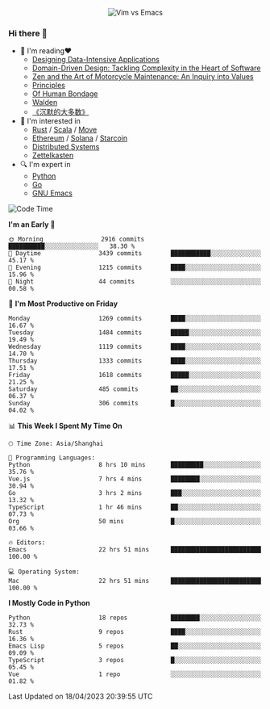 <p align="center">
    <img src="https://gist.githubusercontent.com/coldnight/e696baffb094e71c96cb302118878eae/raw/40ea5053a6f66cc65f90f437e4173497da225958/banner.gif" alt="Vim vs Emacs" />
</p>

### Hi there 👋

- 📖 I'm reading❤️
    + [Designing Data-Intensive Applications](https://www.oreilly.com/library/view/designing-data-intensive-applications/9781491903063/)
    + [Domain-Driven Design: Tackling Complexity in the Heart of Software](https://www.dddcommunity.org/book/evans_2003/)
    + [Zen and the Art of Motorcycle Maintenance: An Inquiry into Values](https://en.wikipedia.org/wiki/Zen_and_the_Art_of_Motorcycle_Maintenance)
    + [Principles](https://www.principles.com/)
    + [Of Human Bondage](https://en.wikipedia.org/wiki/Of_Human_Bondage)
    + [Walden](https://en.wikipedia.org/wiki/Walden)
    + [《沉默的大多数》](https://en.wikipedia.org/wiki/Silent_majority)
- 🌱 I'm interested in
    + [Rust](https://www.rust-lang.org/) / [Scala](https://www.scala-lang.org/) / [Move](https://github.com/move-language/move/)
    + [Ethereum](https://ethereum.org/en/) / [Solana](https://solana.com/) / [Starcoin](https://github.com/starcoinorg/starcoin)
	+ [Distributed Systems](https://www.linuxzen.com/notes/topics/20200320174417_%E5%88%86%E5%B8%83%E5%BC%8F/)
	+ [Zettelkasten](https://www.linuxzen.com/notes/notes/20220120080920-slip_box/)
- 🔍 I'm expert in
    + [Python](https://www.python.org/)
    + [Go](https://go.dev/)
    + [GNU Emacs](https://www.gnu.org/software/emacs/)

<!--START_SECTION:waka-->
![Code Time](http://img.shields.io/badge/Code%20Time-2%2C065%20hrs%206%20mins-blue)

**I'm an Early 🐤** 

```text
🌞 Morning                2916 commits        ██████████░░░░░░░░░░░░░░░   38.30 % 
🌆 Daytime                3439 commits        ███████████░░░░░░░░░░░░░░   45.17 % 
🌃 Evening                1215 commits        ████░░░░░░░░░░░░░░░░░░░░░   15.96 % 
🌙 Night                  44 commits          ░░░░░░░░░░░░░░░░░░░░░░░░░   00.58 % 
```
📅 **I'm Most Productive on Friday** 

```text
Monday                   1269 commits        ████░░░░░░░░░░░░░░░░░░░░░   16.67 % 
Tuesday                  1484 commits        █████░░░░░░░░░░░░░░░░░░░░   19.49 % 
Wednesday                1119 commits        ████░░░░░░░░░░░░░░░░░░░░░   14.70 % 
Thursday                 1333 commits        ████░░░░░░░░░░░░░░░░░░░░░   17.51 % 
Friday                   1618 commits        █████░░░░░░░░░░░░░░░░░░░░   21.25 % 
Saturday                 485 commits         ██░░░░░░░░░░░░░░░░░░░░░░░   06.37 % 
Sunday                   306 commits         █░░░░░░░░░░░░░░░░░░░░░░░░   04.02 % 
```


📊 **This Week I Spent My Time On** 

```text
🕑︎ Time Zone: Asia/Shanghai

💬 Programming Languages: 
Python                   8 hrs 10 mins       █████████░░░░░░░░░░░░░░░░   35.76 % 
Vue.js                   7 hrs 4 mins        ████████░░░░░░░░░░░░░░░░░   30.94 % 
Go                       3 hrs 2 mins        ███░░░░░░░░░░░░░░░░░░░░░░   13.32 % 
TypeScript               1 hr 46 mins        ██░░░░░░░░░░░░░░░░░░░░░░░   07.73 % 
Org                      50 mins             █░░░░░░░░░░░░░░░░░░░░░░░░   03.66 % 

🔥 Editors: 
Emacs                    22 hrs 51 mins      █████████████████████████   100.00 % 

💻 Operating System: 
Mac                      22 hrs 51 mins      █████████████████████████   100.00 % 
```

**I Mostly Code in Python** 

```text
Python                   18 repos            ████████░░░░░░░░░░░░░░░░░   32.73 % 
Rust                     9 repos             ████░░░░░░░░░░░░░░░░░░░░░   16.36 % 
Emacs Lisp               5 repos             ██░░░░░░░░░░░░░░░░░░░░░░░   09.09 % 
TypeScript               3 repos             █░░░░░░░░░░░░░░░░░░░░░░░░   05.45 % 
Vue                      1 repo              ░░░░░░░░░░░░░░░░░░░░░░░░░   01.82 % 
```




 Last Updated on 18/04/2023 20:39:55 UTC
<!--END_SECTION:waka-->
